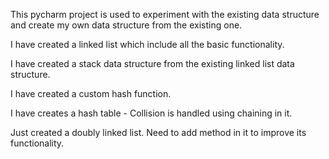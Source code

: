 This pycharm project is used to experiment with the existing data structure
and create my own data structure from the existing one.

I have created a linked list which include all the basic functionality.

I have created a stack data structure from the existing linked list data structure.

I have created a custom hash function.

I have creates a hash table
    - Collision is handled using chaining in it.

Just created a doubly linked list. Need to add method in it to improve its functionality.

